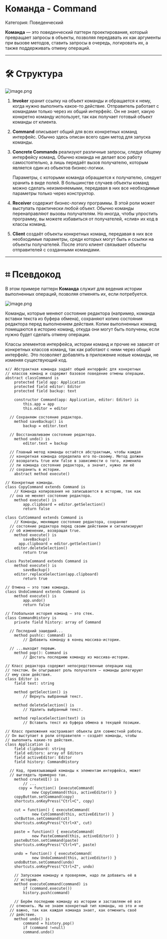 # Команда - Command

Категория: Поведенческий

**Команда** — это поведенческий паттерн проектирования, который превращает запросы в объекты, позволяя передавать их как аргументы при вызове методов, ставить запросы в очередь, логировать их, а также поддерживать отмену операций.

---

# 🛠️ Структура

![image.png](%D0%9A%D0%BE%D0%BC%D0%B0%D0%BD%D0%B4%D0%B0%20-%20Command%20394bd719726f42e99eb7bb2198afcab1/image.png)

1. **Invoker** хранит ссылку на объект команды и обращается к нему, когда нужно выполнить какое-то действие. Отправитель работает с командами только через их общий интерфейс. Он не знает, какую конкретно команду использует, так как получает готовый объект команды от клиента.
2. **Command** описывает общий для всех конкретных команд интерфейс. Обычно здесь описан всего один метод для запуска команды.
3. **Concrete Commands** реализуют различные запросы, следуя общему интерфейсу команд. Обычно команда не делает всю работу самостоятельно, а лишь передаёт вызов получателю, которым является один из объектов бизнес-логики.
    
    Параметры, с которыми команда обращается к получателю, следует хранить в виде полей. В большинстве случаев объекты команд можно сделать неизменяемыми, передавая в них все необходимые параметры только через конструктор.
    
4. **Receiver** содержит бизнес-логику программы. В этой роли может выступать практически любой объект. Обычно команды перенаправляют вызовы получателям. Но иногда, чтобы упростить программу, вы можете избавиться от получателей, «слив» их код в классы команд.
5. **Client** создаёт объекты конкретных команд, передавая в них все необходимые параметры, среди которых могут быть и ссылки на объекты получателей. После этого клиент связывает объекты отправителей с созданными командами.

---

# ⌗ Псевдокод

В этом примере паттерн **Команда** служит для ведения истории выполненных операций, позволяя отменять их, если потребуется.

![image.png](%D0%9A%D0%BE%D0%BC%D0%B0%D0%BD%D0%B4%D0%B0%20-%20Command%20394bd719726f42e99eb7bb2198afcab1/image%201.png)

Команды, которые меняют состояние редактора (например, команда вставки текста из буфера обмена), сохраняют копию состояния редактора перед выполнением действия. Копии выполненных команд помещаются в историю команд, откуда они могут быть получены, если нужно будет сделать отмену операции.

Классы элементов интерфейса, истории команд и прочие не зависят от конкретных классов команд, так как работают с ними через общий интерфейс. Это позволяет добавлять в приложение новые команды, не изменяя существующий код.

```
я// Абстрактная команда задаёт общий интерфейс для конкретных
// классов команд и содержит базовое поведение отмены операции.
abstract classCommand is
	protected field app: Application
	protected field editor: Editor
	protected field backup: text

	constructor Command(app: Application, editor: Editor) is
		this.app = app
		this.editor = editor

  // Сохраняем состояние редактора.
	method saveBackup() is
		backup = editor.text

  // Восстанавливаем состояние редактора.
	method undo() is
		editor.text = backup

  // Главный метод команды остаётся абстрактным, чтобы каждая
  // конкретная команда определила его по-своему. Метод должен
  // возвратить true или false в зависимости о того, изменила
  // ли команда состояние редактора, а значит, нужно ли её
  // сохранить в истории.
	abstract method execute()

// Конкретные команды.
class CopyCommand extends Command is
	// Команда копирования не записывается в историю, так как
  // она не меняет состояние редактора.
	method execute() is
		app.clipboard = editor.getSelection()
		return false

class CutCommand extends Command is
	// Команды, меняющие состояние редактора, сохраняют
  // состояние редактора перед своим действием и сигнализируют
  // об изменении, возвращая true.
	method execute() is
		saveBackup()
	  app.clipboard = editor.getSelection()
    editor.deleteSelection()
		return true

class PasteCommand extends Command is
	method execute() is
		saveBackup()
    editor.replaceSelection(app.clipboard)
		return true

// Отмена — это тоже команда.
class UndoCommand extends Command is
	method execute() is
		app.undo()
		return false
		
// Глобальная история команд — это стек.
class CommandHistory is
	private field history: array of Command

  // Последний зашедший...
	method push(c: Command) is
		// Добавить команду в конец массива-истории.

  // ...выходит первым.
	method pop(): Command is
		// Достать последнюю команду из массива-истории.

// Класс редактора содержит непосредственные операции над
// текстом. Он отыгрывает роль получателя — команды делегируют
// ему свои действия.
class Editor is
	field text: string

	method getSelection() is
		// Вернуть выбранный текст.

	method deleteSelection() is
		// Удалить выбранный текст.

	method replaceSelection(text) is
		// Вставить текст из буфера обмена в текущей позиции.

// Класс приложения настраивает объекты для совместной работы.
// Он выступает в роли отправителя — создаёт команды, чтобы
// выполнить какие-то действия.
class Application is
	field clipboard: string
	field editors: array of Editors
	field activeEditor: Editor
	field history: CommandHistory

  // Код, привязывающий команды к элементам интерфейса, может
  // выглядеть примерно так.
	method createUI() is
		// ...
	  copy = function() {executeCommand(
			new CopyCommand(this, activeEditor)) }
    copyButton.setCommand(copy)
    shortcuts.onKeyPress("Ctrl+C", copy)

    cut = function() { executeCommand(
			new CutCommand(this, activeEditor)) }
    cutButton.setCommand(cut)
    shortcuts.onKeyPress("Ctrl+X", cut)

    paste = function() { executeCommand(
			new PasteCommand(this, activeEditor)) }
    pasteButton.setCommand(paste)
    shortcuts.onKeyPress("Ctrl+V", paste)

    undo = function() { executeCommand(
			new UndoCommand(this, activeEditor)) }
    undoButton.setCommand(undo)
    shortcuts.onKeyPress("Ctrl+Z", undo)

	// Запускаем команду и проверяем, надо ли добавить её в
	// историю.
	method executeCommand(command) is
		if (command.execute())
	    history.push(command)

	// Берём последнюю команду из истории и заставляем её все
  // отменить. Мы не знаем конкретный тип команды, но это и не
  // важно, так как каждая команда знает, как отменить своё
  // действие.
	method undo() is
		command = history.pop()
		if (command !=null)
	    command.undo()
```